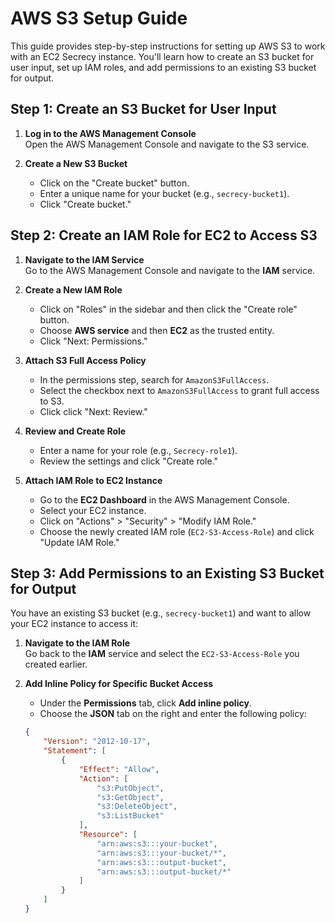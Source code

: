 # AWS S3 Setup Guide

This guide provides step-by-step instructions for setting up AWS S3 to work with an EC2 Secrecy instance. 
You'll learn how to create an S3 bucket for user input, set up IAM roles, and add permissions to an existing S3 bucket for output.

## Step 1: Create an S3 Bucket for User Input

1. **Log in to the AWS Management Console**  
   Open the AWS Management Console and navigate to the S3 service.

2. **Create a New S3 Bucket**  
   - Click on the "Create bucket" button.
   - Enter a unique name for your bucket (e.g., `secrecy-bucket1`).
   - Click "Create bucket."

## Step 2: Create an IAM Role for EC2 to Access S3

1. **Navigate to the IAM Service**  
   Go to the AWS Management Console and navigate to the **IAM** service.

2. **Create a New IAM Role**  
   - Click on "Roles" in the sidebar and then click the "Create role" button.
   - Choose **AWS service** and then **EC2** as the trusted entity.
   - Click "Next: Permissions."

3. **Attach S3 Full Access Policy**  
   - In the permissions step, search for `AmazonS3FullAccess`.
   - Select the checkbox next to `AmazonS3FullAccess` to grant full access to S3.
   - Click click "Next: Review."

4. **Review and Create Role**  
   - Enter a name for your role (e.g., `Secrecy-role1`).
   - Review the settings and click "Create role."

5. **Attach IAM Role to EC2 Instance**  
   - Go to the **EC2 Dashboard** in the AWS Management Console.
   - Select your EC2 instance.
   - Click on "Actions" > "Security" > "Modify IAM Role."
   - Choose the newly created IAM role (`EC2-S3-Access-Role`) and click "Update IAM Role."

## Step 3: Add Permissions to an Existing S3 Bucket for Output

You have an existing S3 bucket (e.g., `secrecy-bucket1`) and want to allow your EC2 instance to access it:

1. **Navigate to the IAM Role**  
   Go back to the **IAM** service and select the `EC2-S3-Access-Role` you created earlier.

2. **Add Inline Policy for Specific Bucket Access**  
   - Under the **Permissions** tab, click **Add inline policy**.
   - Choose the **JSON** tab on the right and enter the following policy:

   ```json
   {
       "Version": "2012-10-17",
       "Statement": [
           {
               "Effect": "Allow",
               "Action": [
                   "s3:PutObject",
                   "s3:GetObject",
                   "s3:DeleteObject",
                   "s3:ListBucket"
               ],
               "Resource": [
                   "arn:aws:s3:::your-bucket",
                   "arn:aws:s3:::your-bucket/*",
                   "arn:aws:s3:::output-bucket",
                   "arn:aws:s3:::output-bucket/*"
               ]
           }
       ]
   }

